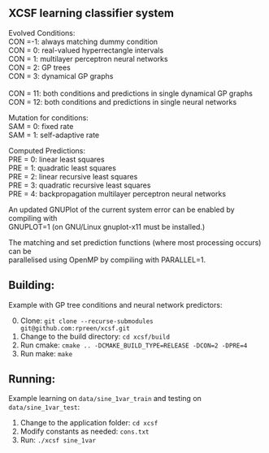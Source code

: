 XCSF learning classifier system
-----------
Evolved Conditions:<br>
CON =-1: always matching dummy condition<br>
CON = 0: real-valued hyperrectangle intervals<br>
CON = 1: multilayer perceptron neural networks<br>
CON = 2: GP trees<br>
CON = 3: dynamical GP graphs<br>
<br>
CON = 11: both conditions and predictions in single dynamical GP graphs<br>
CON = 12: both conditions and predictions in single neural networks<br>

Mutation for conditions:<br>
SAM = 0: fixed rate<br>
SAM = 1: self-adaptive rate<br>

Computed Predictions:<br>
PRE = 0: linear least squares<br>
PRE = 1: quadratic least squares<br>
PRE = 2: linear recursive least squares<br>
PRE = 3: quadratic recursive least squares<br>
PRE = 4: backpropagation multilayer perceptron neural networks<br>

An updated GNUPlot of the current system error can be enabled by compiling with<br>
GNUPLOT=1 (on GNU/Linux gnuplot-x11 must be installed.)<br>

The matching and set prediction functions (where most processing occurs) can be<br>
parallelised using OpenMP by compiling with PARALLEL=1.<br>

Building:
-----------

Example with GP tree conditions and neural network predictors:

0. Clone: `git clone --recurse-submodules git@github.com:rpreen/xcsf.git`
1. Change to the build directory: `cd xcsf/build`
2. Run cmake: `cmake .. -DCMAKE_BUILD_TYPE=RELEASE -DCON=2 -DPRE=4`
3. Run make: `make`

Running:
-----------

Example learning on `data/sine_1var_train` and testing on `data/sine_1var_test`:

1. Change to the application folder: `cd xcsf`
2. Modify constants as needed: `cons.txt`
3. Run: `./xcsf sine_1var`

